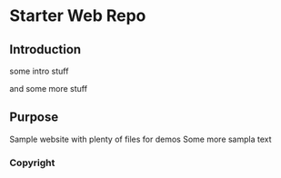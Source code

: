 # Starter Web Repo

## Introduction

some intro stuff

and some more stuff


## Purpose

Sample website with plenty of files for demos
Some more sampla text

### Copyright
